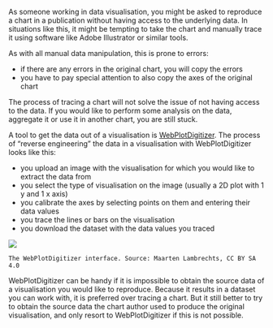 As someone working in data visualisation, you might be asked to reproduce a chart in a publication without having access to the underlying data. In situations like this, it might be tempting to take the chart and manually trace it using software like Adobe Illustrator or similar tools.

As with all manual data manipulation, this is prone to errors:

- if there are any errors in the original chart, you will copy the errors
- you have to pay special attention to also copy the axes of the original chart

The process of tracing a chart will not solve the issue of not having access to the data. If you would like to perform some analysis on the data, aggregate it or use it in another chart, you are still stuck.

A tool to get the data out of a visualisation is [WebPlotDigitizer](https://automeris.io/WebPlotDigitizer/). The process of “reverse engineering” the data in a visualisation with WebPlotDigitizer looks like this:

- you upload an image with the visualisation for which you would like to extract the data from
- you select the type of visualisation on the image (usually a 2D plot with 1 y and 1 x axis)
- you calibrate the axes by selecting points on them and entering their data values
- you trace the lines or bars on the visualisation
- you download the dataset with the data values you traced
    
![ ](Reproducing%20and%20reusing%20visualisations%20f0a47303bda6460eb93956910177ad23/webplotdigitizer.png)
    
    The WebPlotDigitizer interface. Source: Maarten Lambrechts, CC BY SA 4.0
    
WebPlotDigitizer can be handy if it is impossible to obtain the source data of a visualisation you would like to reproduce. Because it results in a dataset you can work with, it is preferred over tracing a chart. But it still better to try to obtain the source data the chart author used to produce the original visualisation, and only resort to WebPlotDigitizer if this is not possible.